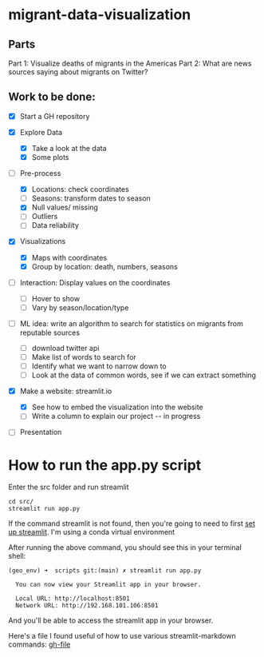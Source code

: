 # migrant-data-visualization

## Parts 
Part 1: Visualize deaths of migrants in the Americas
Part 2: What are news sources saying about migrants on Twitter?

##  Work to be done:
- [x] Start a GH repository
- [x] Explore Data
    - [x] Take a look at the data 
    - [x] Some plots
- [ ] Pre-process
    - [x] Locations: check coordinates
    - [ ] Seasons: transform dates to season 
    - [x] Null values/ missing
    - [ ] Outliers 
    - [ ] Data reliability
- [x] Visualizations
    - [x] Maps with coordinates 
    - [x] Group by location: death, numbers, seasons
- [ ] Interaction: Display values on the coordinates
    - [ ] Hover to show 
    - [ ] Vary by season/location/type 
- [ ] ML idea: write an algorithm to search for statistics on migrants from reputable sources
    - [ ] download twitter api
    - [ ] Make list of words to search for
    - [ ] Identify what we want to narrow down to 
    - [ ] Look at the data of common words, see if we can extract something
- [x] Make a website: streamlit.io
    - [x] See how to embed the visualization into the website
    - [ ] Write a column to explain our project -- in progress
- [ ] Presentation 


# How to run the app.py script

Enter the src folder and run streamlit
```
cd src/
streamlit run app.py
```

If the command streamlit is not found, then you're going to need to first [set up streamlit](https://docs.streamlit.io/library/get-started/installation). I'm using a conda virtual environment

After running the above command, you should see this in your terminal shell:

```
(geo_env) ➜  scripts git:(main) ✗ streamlit run app.py

  You can now view your Streamlit app in your browser.

  Local URL: http://localhost:8501
  Network URL: http://192.168.101.106:8501

```

And you'll be able to access the streamlit app in your browser.

Here's a file I found useful of how to use various streamlit-markdown commands: [gh-file](https://github.com/shaildeliwala/experiments/blob/master/streamlit.py)